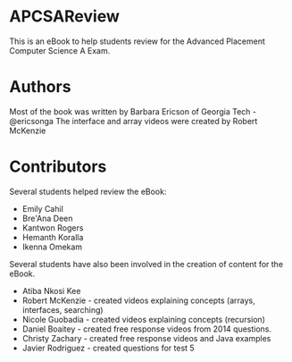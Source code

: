 # APCSAReview
This is an eBook to help students review for the Advanced Placement Computer Science A Exam.

# Authors
Most of the book was written by Barbara Ericson of Georgia Tech - @ericsonga
The interface and array videos were created by Robert McKenzie

# Contributors
Several students helped review the eBook: 
* Emily Cahil
* Bre'Ana Deen
* Kantwon Rogers
* Hemanth Koralla
* Ikenna Omekam

Several students have also been involved in the creation of content for the eBook.
* Atiba Nkosi Kee
* Robert McKenzie - created videos explaining concepts (arrays, interfaces, searching)
* Nicole Guobadia - created videos explaining concepts (recursion)
* Daniel Boaitey - created free response videos from 2014 questions.
* Christy Zachary - created free response videos and Java examples
* Javier Rodriguez - created questions for test 5

